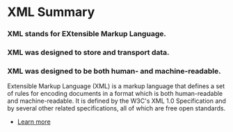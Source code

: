# XML Summary
### XML stands for EXtensible Markup Language.

### XML was designed to store and transport data.

### XML was designed to be both human- and machine-readable.

Extensible Markup Language (XML) is a markup language that defines a set of rules for encoding documents in a format which is both human-readable and machine-readable. It is defined by the W3C's XML 1.0 Specification and by several other related specifications, all of which are free open standards.
* [Learn more](https://en.wikipedia.org/wiki/XML)